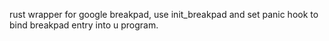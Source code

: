 rust wrapper for google breakpad, use init_breakpad and set panic hook to bind breakpad entry into u program.